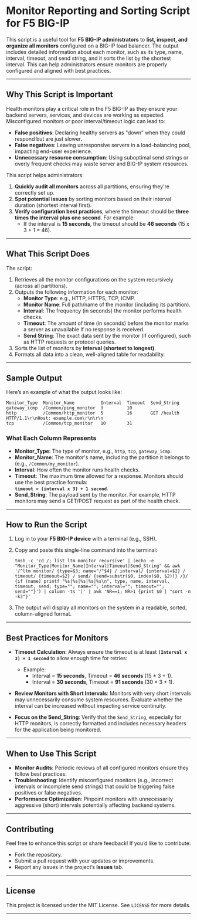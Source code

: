 # Monitor Reporting and Sorting Script for F5 BIG-IP

This script is a useful tool for **F5 BIG-IP administrators** to **list, inspect, and organize all monitors** configured on a BIG-IP load balancer. The output includes detailed information about each monitor, such as its type, name, interval, timeout, and send string, and it sorts the list by the shortest interval. This can help administrators ensure monitors are properly configured and aligned with best practices.

---

## **Why This Script is Important**

Health monitors play a critical role in the F5 BIG-IP as they ensure your backend servers, services, and devices are working as expected. Misconfigured monitors or poor interval/timeout logic can lead to:
- **False positives**: Declaring healthy servers as "down" when they could respond but are just slower.
- **False negatives**: Leaving unresponsive servers in a load-balancing pool, impacting end-user experience.
- **Unnecessary resource consumption**: Using suboptimal send strings or overly frequent checks may waste server and BIG-IP system resources.

This script helps administrators:
1. **Quickly audit all monitors** across all partitions, ensuring they're correctly set up.
2. **Spot potential issues** by sorting monitors based on their interval duration (shortest interval first).
3. **Verify configuration best practices**, where the timeout should be **three times the interval plus one second**. For example:
   - If the interval is **15 seconds**, the timeout should be **46 seconds** (15 x 3 + 1 = 46).

---

## **What This Script Does**
The script:
1. Retrieves all the monitor configurations on the system recursively (across all partitions).
2. Outputs the following information for each monitor:
   - **Monitor Type**: e.g., HTTP, HTTPS, TCP, ICMP.
   - **Monitor Name**: Full path/name of the monitor (including its partition).
   - **Interval**: The frequency (in seconds) the monitor performs health checks.
   - **Timeout**: The amount of time (in seconds) before the monitor marks a server as unavailable if no response is received.
   - **Send String**: The exact data sent by the monitor (if configured), such as HTTP requests or protocol queries.
3. Sorts the list of monitors by **Interval (shortest to longest)**.
4. Formats all data into a clean, well-aligned table for readability.

---

## **Sample Output**

Here’s an example of what the output looks like:

```plaintext
Monitor_Type  Monitor_Name          Interval  Timeout  Send_String
gateway_icmp  /Common/ping_monitor  3         10       
http          /Common/http_monitor  5         16       GET /health HTTP/1.1\r\nHost: example.com\r\n\r\n
tcp           /Common/tcp_monitor   10        31       
```

### **What Each Column Represents**
- **Monitor_Type**: The type of monitor, e.g., `http`, `tcp`, `gateway_icmp`.
- **Monitor_Name**: The monitor's name, including the partition it belongs to (e.g., `/Common/my_monitor`).
- **Interval**: How often the monitor runs health checks.
- **Timeout**: The maximum time allowed for a response. Monitors should use the best practice formula:  
  **`timeout = (interval x 3) + 1 second`**.
- **Send_String**: The payload sent by the monitor. For example, HTTP monitors may send a GET/POST request as part of the health check.

---

## **How to Run the Script**

1. Log in to your **F5 BIG-IP device** with a terminal (e.g., SSH).
2. Copy and paste this single-line command into the terminal:

   ```shell
   tmsh -c 'cd /; list ltm monitor recursive' | (echo -e "Monitor_Type|Monitor_Name|Interval|Timeout|Send_String" && awk '/^ltm monitor/ {type=$3; name="/"$4} / interval/ {interval=$2} / timeout/ {timeout=$2} / send/ {send=substr($0, index($0, $2))} /}/ {if (name) printf "%s|%s|%s|%s|%s\n", type, name, interval, timeout, send; type=""; name=""; interval=""; timeout=""; send=""}') | column -ts '|' | awk 'NR==1; NR>1 {print $0 | "sort -n -k3"}'
   ```

3. The output will display all monitors on the system in a readable, sorted, column-aligned format.

---

## **Best Practices for Monitors**

- **Timeout Calculation**:
  Always ensure the timeout is at least **`(Interval x 3) + 1 second`** to allow enough time for retries:
  - Example:  
    - Interval = **15 seconds**, Timeout = **46 seconds** (15 * 3 + 1).
    - Interval = **30 seconds**, Timeout = **91 seconds** (30 * 3 + 1).
    
- **Review Monitors with Short Intervals**:
  Monitors with very short intervals may unnecessarily consume system resources. Evaluate whether the interval can be increased without impacting service continuity.

- **Focus on the Send_String**:
  Verify that the `Send_String`, especially for HTTP monitors, is correctly formatted and includes necessary headers for the application being monitored.

---

## **When to Use This Script**

- **Monitor Audits**: Periodic reviews of all configured monitors ensure they follow best practices.
- **Troubleshooting**: Identify misconfigured monitors (e.g., incorrect intervals or incomplete send strings) that could be triggering false positives or false negatives.
- **Performance Optimization**: Pinpoint monitors with unnecessarily aggressive (short) intervals potentially affecting backend systems.

---

## **Contributing**
Feel free to enhance this script or share feedback! If you’d like to contribute:
- Fork the repository.
- Submit a pull request with your updates or improvements.
- Report any issues in the project’s **Issues** tab.

---

## **License**
This project is licensed under the MIT License. See `LICENSE` for more details.

---